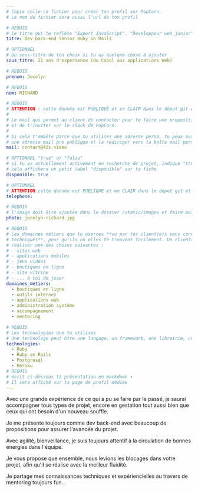 ```yaml
---
# Copie colle ce fichier pour créer ton profil sur PopCorn.
# Le nom du fichier sera aussi l'url de ton profil

# REQUIS
# Le titre qui te refléte "Expert JavaScript", "Développeur web junior"
titre: Dev back-end Sénior Ruby on Rails

# OPTIONNEL
# Un sous-titre de ton choix si tu as quelque chose à ajouter
sous_titre: 21 ans d'expérience (du Cobol aux applications Web)

# REQUIS
prenom: Jocelyn

# REQUIS
nom: RICHARD

# REQUIS
# ATTENTION : cette donnée est PUBLIQUE et en CLAIR dans le dépot git et sur le site
#
# Le mail qui permet au client de contacter pour te faire une proposition de projet
# et de t'inviter sur le slack de PopCorn.
#
# Si cela t'embête parce que tu utilises une adresse perso, tu peux aussi te créer
# une adresse mail pro publique et la rediriger vers ta boîte mail perso
mail: contact@42s.video

# OPTIONNEL "true" or "false"
# si tu as actuellement activement en recherche de projet, indique "true" ici,
# cela affichera un petit label "disponible" sur ta fiche
disponible: true

# OPTIONNEL
# ATTENTION cette donnée est PUBLIQUE et en CLAIR dans le dépot git et sur le site
telephone:

# REQUIS
# l'image doit être ajoutée dans le dossier /static/images et faire moins de 100ko ! Sa hauteur affichée sur le site sera de 300px, elle s'adaptera comme elle peut au responsive avec du css.
photo: jocelyn-richard.jpg

# REQUIS
# Les domaines métiers que tu exerces **vu par tes client(e)s sans connaissances
# techniques**, pour qu'ils ou elles te trouvent facilement. Un client(e) veut par exemple
# réaliser une des choses suivantes :
# - sites web
# - applications mobiles
# - jeux vidéos
# - boutiques en ligne
# - site vitrine
# - ... à toi de jouer
domaines_metiers:
  - boutiques en ligne
  - outils internes
  - applications web
  - administration système
  - accompagnement
  - mentoring

# REQUIS
# Les technologies que tu utilises
# Une technologe peut être une langage, un framework, une librairie, un CMS ...
technologies:
  - Ruby
  - Ruby on Rails
  - Postgresql
  - Heroku
# REQUIS
# écrit ci-dessous ta présentation en markdown ⬇️
# Il sera affiché sur ta page de profil dédiée
---
```


Avec une grande expérience de ce qui a pu se faire par le passé, je saurai accompagner tous types de projet, encore en gestation tout aussi bien que ceux qui ont besoin d'un nouveau souffle.

Je me présente toujours comme dev back-end avec beaucoup de propositions pour assurer l'avancée du projet.

Avec agilité, bienveillance, je suis toujours attentif à la circulation de bonnes énergies dans l'équipe.

Je vous propose que ensemble, nous levions les blocages dans votre projet, afin qu'il se réalise avec la meilleur fluidité.

Je partage mes connaissances techniques et expériencielles au travers de mentoring toujours fun...
